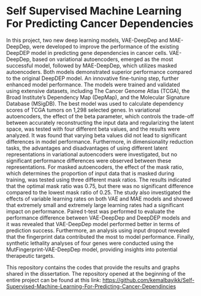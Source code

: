 # Self Supervised Machine Learning For Predicting Cancer Dependencies

In this project, two new deep learning models, VAE-DeepDep and MAE-DeepDep, were developed to improve the performance of the existing DeepDEP model in predicting gene dependencies in cancer cells. VAE-DeepDep, based on variational autoencoders, emerged as the most successful model, followed by MAE-DeepDep, which utilizes masked autoencoders. Both models demonstrated superior performance compared to the original DeepDEP model. An innovative fine-tuning step, further enhanced model performance. The models were trained and validated using extensive datasets, including The Cancer Genome Atlas (TCGA), the Broad Institute’s Dependency Map (DepMap), and the Molecular Signature Database (MSigDB). The best model was used to calculate dependency scores of TCGA tumors on 1,298 selected genes. In variational autoencoders, the effect of the beta parameter, which controls the trade-off between accurately reconstructing the input data and regularizing the latent space, was tested with four different beta values, and the results were analyzed. It was found that varying beta values did not lead to significant differences in model performance. Furthermore, in dimensionality reduction tasks, the advantages and disadvantages of using different latent representations in variational autoencoders were investigated, but no significant performance differences were observed between these representations. For masked autoencoders, the effect of the mask ratio, which determines the proportion of input data that is masked during training, was tested using three different mask ratios. The results indicated that the optimal mask ratio was 0.75, but there was no significant difference compared to the lowest mask ratio of 0.25. The study also investigated the effects of variable learning rates on both VAE and MAE models and showed that extremely small and extremely large learning rates had a significant impact on performance. Paired t-test was performed to evaluate the performance difference between VAE-DeepDep and DeepDEP models and it was revealed that VAE-DeepDep model performed better in terms of prediction success. Furthermore, an analysis using input dropout revealed that the fingerprint data contributed the most to model performance. Finally, synthetic lethality analyses of four genes were conducted using the MutFingerprint-VAE-DeepDep model, providing insights into potential therapeutic targets.

This repository contains the codes that provide the results and graphs shared in the dissertation. The repository opened at the beginning of the entire project can be found at this link: https://github.com/kemalbayikk/Self-Supervised-Machine-Learning-For-Predicting-Cancer-Dependincies
